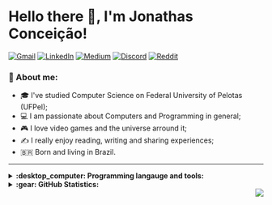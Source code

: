 # Hello there 👋, I'm Jonathas Conceição!

[![Gmail](https://img.shields.io/badge/Gmail-D14836?style=flat&logo=gmail&logoColor=white)](
mailto:jonathasaoc@gmail.com)
[![LinkedIn](https://img.shields.io/badge/Linkedin-%230077B5.svg?style=flat&logo=linkedin&logoColor=white)](
https://www.linkedin.com/in/jonathas-conceicao/)
[![Medium](https://img.shields.io/badge/Medium-12100E?style=flat&logo=medium&logoColor=white)](
https://medium.com/@Jonathas_Conceicao)
[![Discord](https://img.shields.io/badge/Discord-%237289DA.svg?style=flat&logo=discord&logoColor=white)](
https://discord.com/users/Thatox#1887)
[![Reddit](https://img.shields.io/badge/Reddit-%23FF4500.svg?style=flat&logo=Reddit&logoColor=white)](
https://reddit.com/u/Thatox)

### :scroll: About me:

  + :mortar_board: I've studied Computer Science on Federal University of Pelotas (UFPel);
  + :computer: I am passionate about Computers and Programming in general;
  + :video_game: I love video games and the universe arround it;
  + :writing_hand: I really enjoy reading, writing and sharing experiences;
  + :brazil: Born and living in Brazil.

---

<details>
  <summary><b>:desktop_computer: Programming langauge and tools:</b></summary>

![Rust](https://img.shields.io/badge/Rust-%23000000.svg?style=flat&logo=rust&logoColor=white)
![Haskell](https://img.shields.io/badge/Haskell-5e5086?style=flat&logo=haskell&logoColor=white)
![C](https://img.shields.io/badge/C-%2300599C.svg?style=flat&logo=c&logoColor=white)
![Go](https://img.shields.io/badge/Go-%2300ADD8.svg?style=flat&logo=go&logoColor=white)
![Shell Script](https://img.shields.io/badge/Shell-%23121011.svg?style=flat&logo=gnu-bash&logoColor=white)
![R](https://img.shields.io/badge/R-%23276DC3.svg?style=flat&logo=r&logoColor=white)
![Java](https://img.shields.io/badge/Java-%23ED8B00.svg?style=flat&logo=java&logoColor=white)
![C++](https://img.shields.io/badge/C++-%2300599C.svg?style=flat&logo=c%2B%2B&logoColor=white)
![Python](https://img.shields.io/badge/Python-3670A0?style=flat&logo=python&logoColor=ffdd54)
![LaTeX](https://img.shields.io/badge/Latex-%23008080.svg?style=flat&logo=latex&logoColor=white)
![Markdown](https://img.shields.io/badge/Markdown-%23000000.svg?style=flat&logo=markdown&logoColor=white)

![Emacs](https://img.shields.io/badge/Emacs-%237F5AB6.svg?&style=flat&logo=gnu-emacs&logoColor=white)
![vim](https://img.shields.io/badge/VIM-%2311AB00.svg?style=flat&logo=vim&logoColor=white)

![Arch](https://img.shields.io/badge/Arch%20Linux-1793D1?logo=arch-linux&logoColor=fff&style=flat)
![Debian](https://img.shields.io/badge/Debian-D70A53?style=flat&logo=debian&logoColor=white)
![Fedora](https://img.shields.io/badge/Fedora-294172?style=flat&logo=fedora&logoColor=white)
![Linux](https://img.shields.io/badge/Linux-FCC624?style=flat&logo=linux&logoColor=black)
![Windows](https://img.shields.io/badge/Windows-0078D6?style=flat&logo=windows&logoColor=white)

![Git](https://img.shields.io/badge/Git-%23F05033.svg?style=flat&logo=git&logoColor=white)
![Bitbucket](https://img.shields.io/badge/Bitbucket-%230047B3.svg?style=flat&logo=bitbucket&logoColor=white)
![GitHub](https://img.shields.io/badge/github-%23121011.svg?style=flat&logo=github&logoColor=white)
![GitHub Actions](https://img.shields.io/badge/GithubActions-%232671E5.svg?style=flat&logo=githubactions&logoColor=white)
![TravisCI](https://img.shields.io/badge/TravisCI-%232B2F33.svg?style=flat&logo=travis&logoColor=white)
![CodeCov](https://img.shields.io/badge/CodeCov-%23ff0077.svg?style=flat&logo=codecov&logoColor=white)

![OpenCV](https://img.shields.io/badge/OpenCV-%23white.svg?style=flat&logo=opencv&logoColor=white)
![OpenGL](https://img.shields.io/badge/OpenGL-%23FFFFFF.svg?style=flat&logo=opengl)
![Godot Engine](https://img.shields.io/badge/Godot-%23FFFFFF.svg?style=flat&logo=godot-engine)
![Android](https://img.shields.io/badge/Android-3DDC84?style=flat&logo=android&logoColor=white)

![AWS](https://img.shields.io/badge/AWS-%23FF9900.svg?style=flat&logo=amazon-aws&logoColor=white)
![Google Cloud](https://img.shields.io/badge/GoogleCloud-%234285F4.svg?style=flat&logo=google-cloud&logoColor=white)
![Docker](https://img.shields.io/badge/Docker-%230db7ed.svg?style=flat&logo=docker&logoColor=white)
![Vagrant](https://img.shields.io/badge/Vagrant-%231563FF.svg?style=flat&logo=vagrant&logoColor=white)

![MySQL](https://img.shields.io/badge/MySQL-%2300f.svg?style=flat&logo=mysql&logoColor=white)
![Postgres](https://img.shields.io/badge/Postgres-%23316192.svg?style=flat&logo=postgresql&logoColor=white)
![SQLite](https://img.shields.io/badge/SQLite-%2307405e.svg?style=flat&logo=sqlite&logoColor=white)

![CMake](https://img.shields.io/badge/CMake-%23008FBA.svg?style=flat&logo=cmake&logoColor=white)
![Gradle](https://img.shields.io/badge/Gradle-02303A.svg?style=flat&logo=Gradle&logoColor=white)

![Swagger](https://img.shields.io/badge/-Swagger-%23Clojure?style=flat&logo=swagger&logoColor=white)
![Postman](https://img.shields.io/badge/Postman-FF6C37?style=flat&logo=postman&logoColor=white)

</details>

<details>
  <summary><b>:gear: GitHub Statistics:</b></summary>

<img width="495x" src="https://github-readme-streak-stats.herokuapp.com/?user=Jonathas-Conceicao&hide_border=true&theme=nightowl"/></br>

<img width="495x" src="https://github-readme-stats.vercel.app/api?username=Jonathas-Conceicao&hide_title=true&hide_border=true&show_icons=true&include_all_commits=true&count_private=true&line_height=21&theme=nightowl"/></br>

<img width="495x" src="https://github-readme-stats.vercel.app/api/top-langs/?username=Jonathas-Conceicao&hide=html&hide_title=true&hide_border=true&layout=compact&langs_count=8&theme=nightowl&exclude_repo=PAC-MAN-Search,Conjunto-Concorrente-EVS,EVS"/><br>
</details>

<a href="https://github.com/antonkomarev/github-profile-views-counter">
<img align="right" src="https://komarev.com/ghpvc/?username=Jonathas-Conceicao&color=blueviolet&style=flat">
</a>
